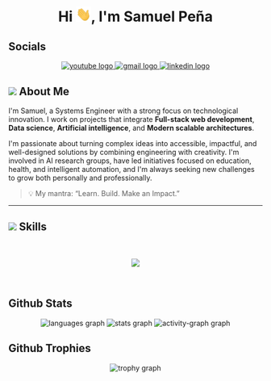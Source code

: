 <h1 align="center">Hi <img src="https://raw.githubusercontent.com/ABSphreak/ABSphreak/master/gifs/Hi.gif" width="30px">, I'm Samuel Peña</h1>

<!----------------------->
## Socials
<div align="center">
  <a href="https://www.youtube.com/@samuelpro2345" target="_blank">
    <img src="https://img.shields.io/static/v1?message=Youtube&logo=youtube&label=&color=FF0000&logoColor=white&labelColor=&style=for-the-badge" height="35" alt="youtube logo" />
  </a>
  <a href="mailto:penaortegasamuel@gmail.com" target="_blank">
    <img src="https://img.shields.io/static/v1?message=Gmail&logo=gmail&label=&color=D14836&logoColor=white&labelColor=&style=for-the-badge" height="35" alt="gmail logo" />
  </a>
  <a href="https://www.linkedin.com/in/samuel-nissi" target="_blank">
    <img src="https://img.shields.io/static/v1?message=LinkedIn&logo=linkedin&label=&color=0077B5&logoColor=white&labelColor=&style=for-the-badge" height="35" alt="linkedin logo" />
  </a>
</div>

## <picture><img src="https://github.com/7oSkaaa/7oSkaaa/blob/main/Images/OS.gif?raw=true" width="30px"></picture> About Me

I'm Samuel, a Systems Engineer with a strong focus on technological innovation. I work on projects that integrate **Full-stack web development**, **Data science**, **Artificial intelligence**, and **Modern scalable architectures**.

I'm passionate about turning complex ideas into accessible, impactful, and well-designed solutions by combining engineering with creativity. I'm involved in AI research groups, have led initiatives focused on education, health, and intelligent automation, and I'm always seeking new challenges to grow both personally and professionally.

> 💡 My mantra: “Learn. Build. Make an Impact.”

---
<!----------------------->
## <img src="https://github.com/7oSkaaa/7oSkaaa/blob/main/Images/Statistics.gif?cid=ecf05e47a0n3gi1bfqntqmob8g9aid1oyj2wr3ds3mg700bl&rid=giphy.gif" width ="25"><b> Skills</b>
<br>

<p align="center">
  <a href="https://skillicons.dev">
    <img align="center" src="https://skillicons.dev/icons?i=java,spring,nodejs,nextjs,express,fastapi,py,flask,r,vite,react,angular,css,html,js,ts,wordpress,tailwind,bootstrap,figma,postgres,mysql,firebase,git,github,postman,vscode,kali,linux,arduino&theme=light" />
  </a>
</p>
<br>

<!----------------------->
## Github Stats
<div align="center">
  <img src="https://github-readme-stats.vercel.app/api/top-langs?username=Nasor2&locale=en&hide_title=false&layout=compact&card_width=320&langs_count=10&theme=gruvbox&hide_border=true" height="170" alt="languages graph"  />
  <img src="https://github-readme-stats.vercel.app/api?username=Nasor2&hide_title=false&hide_rank=false&show_icons=true&include_all_commits=true&count_private=true&disable_animations=false&theme=gruvbox&locale=en&hide_border=true" height="170" alt="stats graph"  />
  <img src="https://github-readme-activity-graph.vercel.app/graph?username=Nasor2&theme=gruvbox&area=true&hide_border=true&hide_title=false" height="300" alt="activity-graph graph"  />
</div>

## Github Trophies
<div align="center">
  <img src="https://github-profile-trophy.vercel.app?username=Nasor2&theme=onedark&no-bg=true&no-frame=true" height="150" alt="trophy graph"  />
</div>


